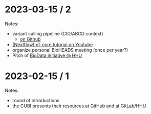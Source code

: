 # 2023-03-15 / 2

Notes:

- variant calling pipeline (CIO/ABCD context)
    - [on Github](https://github.com/cio-abcd/variantinterpretation)
- [(Nextflow) nf-core tutorial on Youtube](https://www.youtube.com/@nf-core)
- organize personal BioHEADS meeting (once per year?)
- Pitch of [BioData initiative @ HHU](https://www.biodata.hhu.de/)

# 2023-02-15 / 1

Notes:

- round of introductions
- the CUBI presents their resources at GitHub and at GitLab/HHU

